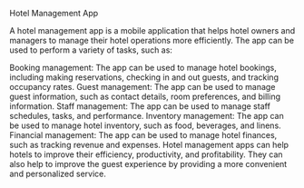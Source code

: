 Hotel Management App

A hotel management app is a mobile application that helps hotel owners and managers to manage their hotel operations more efficiently. The app can be used to perform a variety of tasks, such as:

Booking management: The app can be used to manage hotel bookings, including making reservations, checking in and out guests, and tracking occupancy rates.
Guest management: The app can be used to manage guest information, such as contact details, room preferences, and billing information.
Staff management: The app can be used to manage staff schedules, tasks, and performance.
Inventory management: The app can be used to manage hotel inventory, such as food, beverages, and linens.
Financial management: The app can be used to manage hotel finances, such as tracking revenue and expenses.
Hotel management apps can help hotels to improve their efficiency, productivity, and profitability. They can also help to improve the guest experience by providing a more convenient and personalized service.
